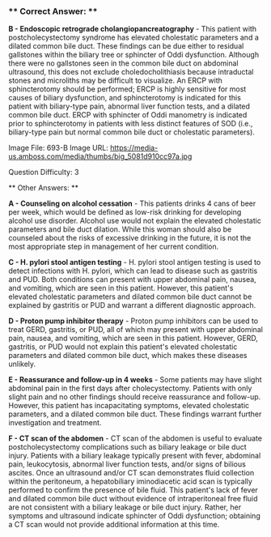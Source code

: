 ### ** Correct Answer: **

**B - Endoscopic retrograde cholangiopancreatography** - This patient with postcholecystectomy syndrome has elevated cholestatic parameters and a dilated common bile duct. These findings can be due either to residual gallstones within the biliary tree or sphincter of Oddi dysfunction. Although there were no gallstones seen in the common bile duct on abdominal ultrasound, this does not exclude choledocholithiasis because intraductal stones and microliths may be difficult to visualize. An ERCP with sphincterotomy should be performed; ERCP is highly sensitive for most causes of biliary dysfunction, and sphincterotomy is indicated for this patient with biliary-type pain, abnormal liver function tests, and a dilated common bile duct. ERCP with sphincter of Oddi manometry is indicated prior to sphincterotomy in patients with less distinct features of SOD (i.e., biliary-type pain but normal common bile duct or cholestatic parameters).

Image File: 693-B
Image URL: https://media-us.amboss.com/media/thumbs/big_5081d910cc97a.jpg

Question Difficulty: 3

** Other Answers: **

**A - Counseling on alcohol cessation** - This patients drinks 4 cans of beer per week, which would be defined as low-risk drinking for developing alcohol use disorder. Alcohol use would not explain the elevated cholestatic parameters and bile duct dilation. While this woman should also be counseled about the risks of excessive drinking in the future, it is not the most appropriate step in management of her current condition.

**C - H. pylori stool antigen testing** - H. pylori stool antigen testing is used to detect infections with H. pylori, which can lead to disease such as gastritis and PUD. Both conditions can present with upper abdominal pain, nausea, and vomiting, which are seen in this patient. However, this patient's elevated cholestatic parameters and dilated common bile duct cannot be explained by gastritis or PUD and warrant a different diagnostic approach.

**D - Proton pump inhibitor therapy** - Proton pump inhibitors can be used to treat GERD, gastritis, or PUD, all of which may present with upper abdominal pain, nausea, and vomiting, which are seen in this patient. However, GERD, gastritis, or PUD would not explain this patient's elevated cholestatic parameters and dilated common bile duct, which makes these diseases unlikely.

**E - Reassurance and follow-up in 4 weeks** - Some patients may have slight abdominal pain in the first days after cholecystectomy. Patients with only slight pain and no other findings should receive reassurance and follow-up. However, this patient has incapacitating symptoms, elevated cholestatic parameters, and a dilated common bile duct. These findings warrant further investigation and treatment.

**F - CT scan of the abdomen** - CT scan of the abdomen is useful to evaluate postcholecystectomy complications such as biliary leakage or bile duct injury. Patients with a biliary leakage typically present with fever, abdominal pain, leukocytosis, abnormal liver function tests, and/or signs of bilious ascites. Once an ultrasound and/or CT scan demonstrates fluid collection within the peritoneum, a hepatobiliary iminodiacetic acid scan is typically performed to confirm the presence of bile fluid. This patient's lack of fever and dilated common bile duct without evidence of intraperitoneal free fluid are not consistent with a biliary leakage or bile duct injury. Rather, her symptoms and ultrasound indicate sphincter of Oddi dysfunction; obtaining a CT scan would not provide additional information at this time.

